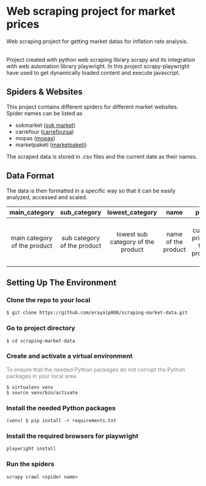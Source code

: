 # Web scraping project for market prices
Web scraping project for getting market datas for inflation rate analysis.
<br /><br />

Project created with python web scraping library scrapy and its integration with web automation library playwright. In this project scrapy-playwright have used to get dynamically loaded content and execute javascript.

## Spiders & Websites
This project contains different spiders for different market websites.
<br/>Spider names can be listed as
- sokmarket ([şok market](https://www.sokmarket.com.tr)) 
- carrefour ([carrefoursa](https://www.carrefoursa.com))
- mopas ([mopaş](https://www.mopas.com.tr))
- marketpaketi ([marketpaketi](https://www.marketpaketi.com.tr))

The scraped data is stored in .csv files and the current date as their names.
## Data Format
The data is then formatted in a specific way so that it can be easily analyzed, accessed and scaled.

|        main_category 	        |        sub_category 	        |         lowest_category 	          |        name 	        |            price 	            |                  high_price 	                  |             in_stock 	             |   product_link 	    |                  page_link                  |              date              |
|:-----------------------------:|:----------------------------:|:----------------------------------:|:--------------------:|:-----------------------------:|:----------------------------------------------:|:----------------------------------:|:-------------------:|:-------------------------------------------:|:------------------------------:|
| main category of the product  | sub category of the product  | lowest sub category of the product | name of the product  | current price of the product  | high price of the product if it is discounted  | stock availability of the product  | URL of the product  | URL of the category page that product is on | date that product was scraped  |
## Setting Up The Environment
### Clone the repo to your local
```
$ git clone https://github.com/erayalp808/scraping-market-data.git
```
### Go to project directory
```
$ cd scraping-market-data
```
### Create and activate a virtual environment
<span style="color: grey;">To ensure that the needed Python packages do not corrupt the Python packages in your local area</span>
```
$ virtualenv venv
$ source venv/bin/activate
```
### Install the needed Python packages
```
(venv) $ pip install -r requirements.txt
```

### Install the required browsers for playwright
```
playwright install
```

### Run the spiders
```
scrapy crawl <spider name>
```